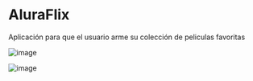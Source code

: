 # AluraFlix
Aplicación para que el usuario arme su colección de peliculas favoritas

![image](https://github.com/Yoel-Gasca/AluraFlix/assets/83617933/bb01e052-85ff-4c0c-8910-763f9157bb3f)

![image](https://github.com/Yoel-Gasca/AluraFlix/assets/83617933/b5ee6c15-77a5-44a9-9af5-48bbae8020bf)


